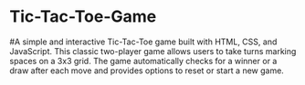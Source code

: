 # Tic-Tac-Toe-Game

#A simple and interactive Tic-Tac-Toe game built with HTML, CSS, and JavaScript. This classic two-player game allows users to take turns marking spaces on a 3x3 grid. The game automatically checks for a winner or a draw after each move and provides options to reset or start a new game.
